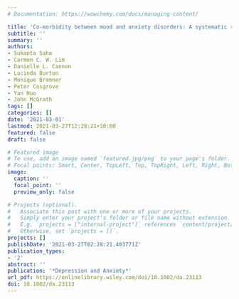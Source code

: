 ```yaml
---
# Documentation: https://wowchemy.com/docs/managing-content/

title: 'Co‐morbidity between mood and anxiety disorders: A systematic review and meta‐analysis'
subtitle: ''
summary: ''
authors:
- Sukanta Saha
- Carmen C. W. Lim
- Danielle L. Cannon
- Lucinda Burton
- Monique Bremner
- Peter Cosgrove
- Yan Huo
- John McGrath
tags: []
categories: []
date: '2021-03-01'
lastmod: 2021-03-27T12:28:21+10:00
featured: false
draft: false

# Featured image
# To use, add an image named `featured.jpg/png` to your page's folder.
# Focal points: Smart, Center, TopLeft, Top, TopRight, Left, Right, BottomLeft, Bottom, BottomRight.
image:
  caption: ''
  focal_point: ''
  preview_only: false

# Projects (optional).
#   Associate this post with one or more of your projects.
#   Simply enter your project's folder or file name without extension.
#   E.g. `projects = ["internal-project"]` references `content/project/deep-learning/index.md`.
#   Otherwise, set `projects = []`.
projects: []
publishDate: '2021-03-27T02:28:21.403771Z'
publication_types:
- '2'
abstract: ''
publication: '*Depression and Anxiety*'
url_pdf: https://onlinelibrary.wiley.com/doi/10.1002/da.23113
doi: 10.1002/da.23113
---
```

